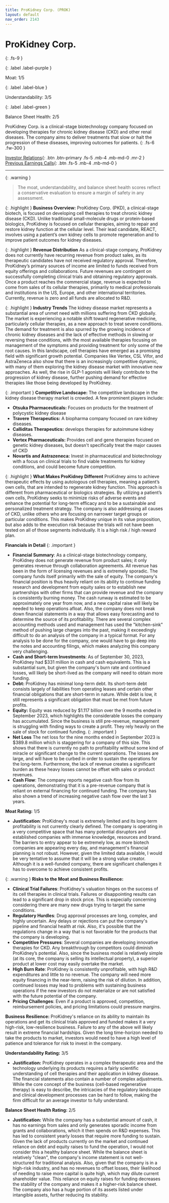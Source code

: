 ```yaml
---
title: ProKidney Corp. (PROK)
layout: default
nav_order: 2143
---
```


# ProKidney Corp.
{: .fs-9 }

{: .label .label-purple }

Moat: 1/5

{: .label .label-blue }

Understandability: 3/5

{: .label .label-green }

Balance Sheet Health: 2/5

ProKidney Corp. is a clinical-stage biotechnology company focused on developing therapies for chronic kidney disease (CKD) and other renal diseases. The company aims to deliver treatments that slow or halt the progression of these diseases, improving outcomes for patients.
{: .fs-6 .fw-300 }

[Investor Relations](https://www.google.com/search?q=PROK+investor+relations){: .btn .btn-primary .fs-5 .mb-4 .mb-md-0 .mr-2 }
[Previous Earnings Calls](https://discountingcashflows.com/company/PROK/transcripts/){: .btn .fs-5 .mb-4 .mb-md-0 }

---

{: .warning }
>The moat, understandability, and balance sheet health scores reflect a conservative evaluation to ensure a margin of safety in any assessment.



{: .highlight }
**Business Overview:**
ProKidney Corp. (PKD), a clinical-stage biotech, is focused on developing cell therapies to treat chronic kidney disease (CKD).  Unlike traditional small-molecule drugs or protein-based biologics, ProKidney is focused on cellular therapies, aiming to repair and restore kidney function at the cellular level. Their lead candidate, REACT, involves using a patient’s own kidney cells to promote regeneration and to improve patient outcomes for kidney diseases.

{: .highlight }
**Revenue Distribution**
As a clinical-stage company, ProKidney does not currently have recurring revenue from product sales, as its therapeutic candidates have not received regulatory approval. Therefore, ProKidney’s primary sources of income are limited to funds received from equity offerings and collaborations. Future revenues are contingent on successfully completing clinical trials and obtaining regulatory approvals. Once a product reaches the commercial stage, revenue is expected to come from sales of its cellular therapies, primarily to medical professionals and institutions in the US, Europe, and other international territories. Currently, revenue is zero and all funds are allocated to R&D.

{: .highlight }
**Industry Trends**
The kidney disease market represents a substantial area of unmet need with millions suffering from CKD globally. The market is experiencing a notable shift toward regenerative medicine, particularly cellular therapies, as a new approach to treat severe conditions. The demand for treatment is also spurred by the growing incidence of chronic kidney diseases and the lack of effective methods in slowing or reversing these conditions, with the most available therapies focusing on management of the symptoms and providing treatment for only some of the root causes. In this landscape, cell therapies have emerged as a promising field with significant growth potential. Companies like Vertex, CSL Vifor, and AstraZeneca also show that there is an increasingly competitive dynamic, with many of them exploring the kidney disease market with innovative new approaches. As well, the rise in GLP-1 agonists will likely contribute to the progression of kidney disease, further pushing demand for effective therapies like those being developed by ProKidney.

{: .important }
**Competitive Landscape:** The competitive landscape in the kidney disease therapy market is crowded. A few prominent players include:
* **Otsuka Pharmaceuticals:** Focuses on products for the treatment of polycystic kidney disease
* **Travere Therapeutics:** A biopharma company focused on rare kidney diseases.
*  **Calliditas Therapeutics:** develops therapies for autoimmune kidney diseases.
*  **Vertex Pharmaceuticals:** Provides cell and gene therapies focused on genetic kidney diseases, but doesn't specifically treat the major causes of CKD
*   **Novartis and Astrazeneca:** Invest in pharmaceutical and biotechnology with a focus on clinical trials to find viable treatments for kidney conditions, and could become future competition.

{: .highlight }
**What Makes ProKidney Different**
ProKidney aims to achieve therapeutic effects by using autologous cell therapies, meaning a patient’s own cells, that are intended to regenerate kidney function. This approach is different from pharmaceutical or biologics strategies. By utilizing a patient’s own cells, ProKidney seeks to minimize risks of adverse events and enhance the potential for long-term efficacy and to be a sustainable and personalized treatment strategy. The company is also addressing all causes of CKD, unlike others who are focusing on narrower target groups or particular conditions. This makes ProKidney unique in its value proposition, but also adds to the execution risk because the trials will not have been tested on all of those segments individually. It is a high risk / high reward plan.

**Financials in Detail**
{: .important }
*   **Financial Summary**: As a clinical-stage biotechnology company, ProKidney does not generate revenue from product sales; it only generates revenue through collaboration agreements. All revenue has been in the form of licensing revenues and is extremely sporadic. The company funds itself primarily with the sale of equity. The company's financial position is thus heavily reliant on its ability to continue funding research and development from equity sales or to establish new partnerships with other firms that can provide revenue and the company is consistently burning money. The cash runway is estimated to be approximately one year from now, and a new capital raise will likely be needed to keep operations afloat. Also, the company does not break down financial statements in a way that allows easy forecasting and to determine the source of its profitability. There are several complex accounting methods used and management has used the "kitchen-sink" method of pushing large charges into the past, making it exceedingly difficult to do an analysis of the company in a typical format. For any analysis to be done for the company, one would have to go deep into the notes and accounting filings, which makes analyzing this company very challenging.
*   **Cash and Short-term Investments**: As of September 30, 2023, ProKidney had $331 million in cash and cash equivalents. This is a substantial sum, but given the company's burn rate and continued losses, will likely be short-lived as the company will need to obtain more funding.
*   **Debt:** ProKidney has minimal long-term debt. Its short-term debt consists largely of liabilities from operating leases and certain other financial obligations that are short-term in nature. While debt is low, it still represents a significant obligation that must be met from future profits.
*   **Equity:** Equity was reduced by $1.117 billion over the 9 months ended in September 2023, which highlights the considerable losses the company has accumulated. Since the business is still pre-revenue, management is struggling with finding ways to create a profit. They rely heavily on the sale of stock for continued funding.
{: .important }
*  **Net Loss** The net loss for the nine months ended in September 2023 is $389.8 million which is staggering for a company of this size. This shows that there is currently no path to profitability without some kind of miracle or significant change to the current operations. The losses are large, and will have to be curbed in order to sustain the operations for the long-term. Furthermore, the lack of revenue creates a significant burden as these heavy losses cannot be offset with sales or product revenues.
*   **Cash Flow**: The company reports negative cash flow from its operations, demonstrating that it is a pre-revenue company that is reliant on external financing for continued funding. The company has also shown a trend of increasing negative cash flow over the last 3 years.

**Moat Rating:** 1/5
*   **Justification**: ProKidney's moat is extremely limited and its long-term profitability is not currently clearly defined. The company is operating in a very competitive space that has many potential disruptors and established companies with immense knowledge, resources and brand. The barriers to entry appear to be extremely low, as more biotech companies are appearing every day, and management's financial planning is not robust. However, given the limited data available, I would be very tentative to assume that it will be a strong value creator. Although it is a well-funded company, there are significant challenges it has to overcome to achieve consistent profits.

{: .warning }
**Risks to the Moat and Business Resilience:**
*   **Clinical Trial Failures**: ProKidney's valuation hinges on the success of its cell therapies in clinical trials. Failures or disappointing results can lead to a significant drop in stock price. This is especially concerning considering there are many new drugs trying to target the same conditions.
*   **Regulatory Hurdles**:  Drug approval processes are long, complex, and highly uncertain. Any delays or rejections can put the company's pipeline and financial health at risk. Also, it's possible that the regulations change in a way that is not favorable for the products that the company is developing.
*   **Competitive Pressures**: Several companies are developing innovative therapies for CKD. Any breakthrough by competitors could diminish ProKidney’s potential. Also, since the business model is relatively simple (at its core, the company is selling its intellectual property), a superior product at lower cost may easily overtake the market.
*    **High Burn Rate**: ProKidney is consistently unprofitable, with high R&D expenditures and little to no revenue. The company will need more equity financing in the near-term, raising the risk of dilution. In addition, continued losses may lead to problems with sustaining business operations if the new investors do not materialize or are not satisfied with the future potential of the company.
*   **Pricing Challenges**: Even if a product is approved, competition, reimbursement policies, and pricing limitations could pressure margins.

**Business Resilience:**
ProKidney's reliance on its ability to maintain its operations and get its clinical trials approved and funded makes it a very high-risk, low-resilience business. Failure to any of the above will likely result in extreme financial hardships.
Given the long time-horizon needed to take the products to market, investors would need to have a high level of patience and tolerance for risk to invest in the company.

**Understandability Rating:** 3/5
*   **Justification:** ProKidney operates in a complex therapeutic area and the technology underlying its products requires a fairly scientific understanding of cell therapies and their application in kidney disease. The financial statements also contain a number of complex adjustments. While the core concept of the business (cell-based regenerative therapy) is easy to describe, the intricacies of the regulatory landscape and clinical development processes can be hard to follow, making the firm difficult for an average investor to fully understand.

**Balance Sheet Health Rating:** 2/5
*   **Justification:** While the company has a substantial amount of cash, it has no earnings from sales and only generates sporadic income from grants and collaborations, which it then spends on R&D expenses. This has led to consistent yearly losses that require more funding to sustain. Given the lack of products currently on the market and continued reliance on debt and equity raises to fund the operation, I would not consider this a healthy balance sheet. While the balance sheet is relatively "clean", the company's income statement is not well-structured for traditional analysis. Also, given that the company is in a high-risk industry, and has no revenues to offset losses, their likelihood of needing to raise more capital is quite high, which may dilute current shareholder value. This reliance on equity raises for funding decreases the stability of the company and makes it a higher-risk balance sheet. The company also has a huge portion of its assets listed under intangible assets, further reducing its stability.